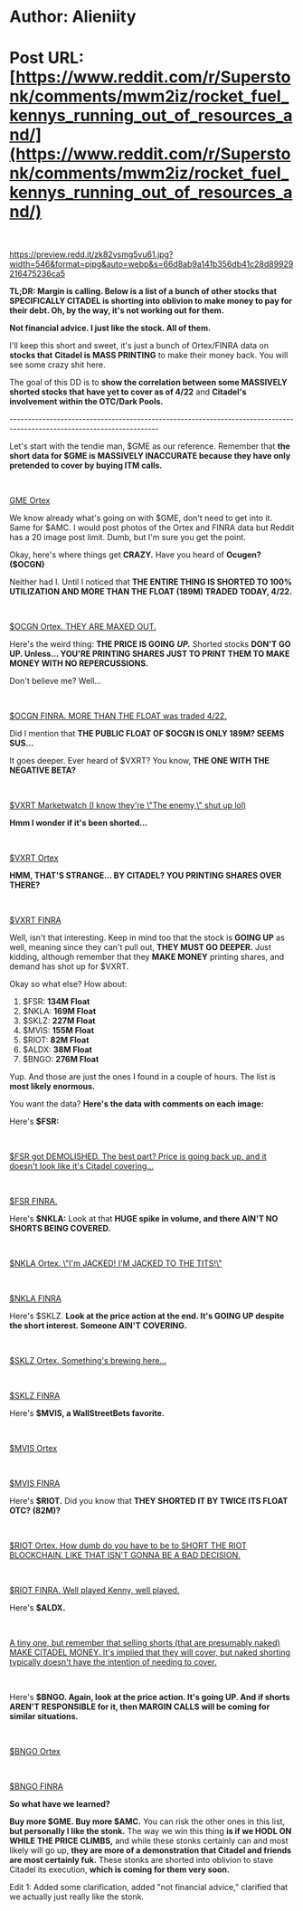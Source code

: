 # Author: Alieniity
# Post URL: [https://www.reddit.com/r/Superstonk/comments/mwm2iz/rocket_fuel_kennys_running_out_of_resources_and/](https://www.reddit.com/r/Superstonk/comments/mwm2iz/rocket_fuel_kennys_running_out_of_resources_and/)


 

&#x200B;

https://preview.redd.it/zk82vsmg5vu61.jpg?width=546&format=pjpg&auto=webp&s=66d8ab9a141b356db41c28d89929216475236ca5

**TL;DR: Margin is calling. Below is a list of a bunch of other stocks that SPECIFICALLY CITADEL is shorting into oblivion to make money to pay for their debt. Oh, by the way, it's not working out for them.**

**Not financial advice. I just like the stock. All of them.**

I'll keep this short and sweet, it's just a bunch of Ortex/FINRA data on **stocks that** **Citadel is MASS PRINTING** to make their money back. You will see some crazy shit here.

The goal of this DD is to **show the correlation between some MASSIVELY shorted stocks that have yet to cover as of 4/22** and **Citadel's involvement within the OTC/Dark Pools.**

\-----------------------------------------------------------------------------------------------------------------------

Let's start with the tendie man, $GME as our reference. Remember that **the short data for $GME is MASSIVELY INACCURATE because they have only pretended to cover by buying ITM calls.**

&#x200B;

[GME Ortex](https://preview.redd.it/fm867xvi5vu61.jpg?width=1719&format=pjpg&auto=webp&s=48701a9a1a47417437217a6310105ccbbdb62103)

We know already what's going on with $GME, don't need to get into it. Same for $AMC. I would post photos of the Ortex and FINRA data but Reddit has a 20 image post limit. Dumb, but I'm sure you get the point.

Okay, here's where things get **CRAZY.** Have you heard of **Ocugen? ($OCGN)**

Neither had I. Until I noticed that **THE ENTIRE THING IS SHORTED TO 100% UTILIZATION AND MORE THAN THE FLOAT (189M) TRADED TODAY, 4/22.**

&#x200B;

[$OCGN Ortex. THEY ARE MAXED OUT.](https://preview.redd.it/v36lkbuk5vu61.jpg?width=1711&format=pjpg&auto=webp&s=6f3b4301bf00da705aa9db70ce2a9d656be8eda0)

Here's the weird thing: **THE PRICE IS GOING** ***UP.*** Shorted stocks **DON'T GO UP. Unless... YOU'RE PRINTING SHARES JUST TO PRINT THEM TO MAKE MONEY WITH NO REPERCUSSIONS.**

Don't believe me? Well...

&#x200B;

[$OCGN FINRA. MORE THAN THE FLOAT was traded 4\/22.](https://preview.redd.it/us7ezvto5vu61.jpg?width=1125&format=pjpg&auto=webp&s=731f526548937e2abc195cb52b210e43f2b94974)

Did I mention that **THE PUBLIC FLOAT OF $OCGN IS ONLY 189M? SEEMS SUS...**

It goes deeper. Ever heard of $VXRT? You know, **THE ONE WITH THE NEGATIVE BETA?**

&#x200B;

[$VXRT Marketwatch \(I know they're \\"The enemy,\\" shut up lol\)](https://preview.redd.it/ure7yeir5vu61.jpg?width=978&format=pjpg&auto=webp&s=9915c45bbb88631f3a16f8c6886d752813227d28)

**Hmm I wonder if it's been shorted...**

&#x200B;

[$VXRT Ortex](https://preview.redd.it/janmdn1u5vu61.jpg?width=1714&format=pjpg&auto=webp&s=6b552d07b4f5b4d11f79c96b5fd2510e9e0885e4)

**HMM, THAT'S STRANGE... BY CITADEL? YOU PRINTING SHARES OVER THERE?**

&#x200B;

[$VXRT FINRA](https://preview.redd.it/lowjb5hv5vu61.jpg?width=1125&format=pjpg&auto=webp&s=ee8fec92aeaffbbd7c92643131517dfeb87e847c)

Well, isn't that interesting. Keep in mind too that the stock is **GOING UP** as well, meaning since they can't pull out, **THEY MUST GO DEEPER.** Just kidding, although remember that they **MAKE MONEY** printing shares, and demand has shot up for $VXRT.

Okay so what else? How about:

1. $FSR: **134M Float**
2. $NKLA: **169M Float**
3. $SKLZ: **227M Float**
4. $MVIS: **155M Float**
5. $RIOT: **82M Float**
6. $ALDX: **38M Float**
7. $BNGO: **276M Float**

Yup. And those are just the ones I found in a couple of hours. The list is **most likely enormous.**

You want the data? **Here's the data with comments on each image:**

Here's **$FSR:**

&#x200B;

[$FSR got DEMOLISHED. The best part? Price is going back up, and it doesn't look like it's Citadel covering...](https://preview.redd.it/qntpq2ox5vu61.jpg?width=1708&format=pjpg&auto=webp&s=e8f9dc14da3bb320ff11a136353563c0a30f6f8c)

&#x200B;

[$FSR FINRA. ](https://preview.redd.it/m7jihl336vu61.jpg?width=1132&format=pjpg&auto=webp&s=e52450e81e439faa8f745ffa8cd56f606a0fa2e0)

Here's **$NKLA:** Look at that **HUGE spike in volume, and there AIN'T NO SHORTS BEING COVERED.**

&#x200B;

[$NKLA Ortex. \\"I'm JACKED! I'M JACKED TO THE TITS!\\"](https://preview.redd.it/de6tef166vu61.jpg?width=1719&format=pjpg&auto=webp&s=dfed87f6aa0c4d770ddd11321a8034e2003aeff7)

&#x200B;

[$NKLA FINRA](https://preview.redd.it/a9dlrnx76vu61.jpg?width=1135&format=pjpg&auto=webp&s=cd0ba2a4b0e2f1580cc1a9431514eb4c280ed55e)

Here's $SKLZ. **Look at the price action at the end. It's GOING UP despite the short interest. Someone AIN'T COVERING.**

&#x200B;

[$SKLZ Ortex. Something's brewing here...](https://preview.redd.it/z78x3cw96vu61.jpg?width=1719&format=pjpg&auto=webp&s=08e436cdfcbaed19a79fcf65a269e5c894bc970f)

&#x200B;

[$SKLZ FINRA](https://preview.redd.it/2jor3ekb6vu61.jpg?width=1123&format=pjpg&auto=webp&s=03609039eade6db33f0c389075711ca75ef32298)

Here's **$MVIS, a WallStreetBets favorite.**

&#x200B;

[$MVIS Ortex](https://preview.redd.it/siwo0dud6vu61.jpg?width=1720&format=pjpg&auto=webp&s=33706ffd91d59270f261e69a3a3d63db92bb7f49)

&#x200B;

[$MVIS FINRA](https://preview.redd.it/2sgq1itf6vu61.jpg?width=1131&format=pjpg&auto=webp&s=cf779022209ab3996c687738fca1255d480fd921)

Here's **$RIOT.** Did you know that **THEY SHORTED IT BY TWICE ITS FLOAT OTC? (82M)?**

&#x200B;

[$RIOT Ortex. How dumb do you have to be to SHORT THE RIOT BLOCKCHAIN. LIKE THAT ISN'T GONNA BE A BAD DECISION.](https://preview.redd.it/1qys7unh6vu61.jpg?width=1716&format=pjpg&auto=webp&s=3ba26118eb5f8204d0de2280e181727ce7802a0a)

&#x200B;

[$RIOT FINRA. Well played Kenny, well played.](https://preview.redd.it/eyp9sqqj6vu61.jpg?width=1126&format=pjpg&auto=webp&s=08457f4dbe1e32504449039743d0d8c9aef568a7)

Here's **$ALDX.**

&#x200B;

[A tiny one, but remember that selling shorts \(that are presumably naked\) MAKE CITADEL MONEY. It's implied that they will cover, but naked shorting typically doesn't have the intention of needing to cover.](https://preview.redd.it/amijboyl6vu61.jpg?width=1708&format=pjpg&auto=webp&s=187fcbf1c51f4ff799d7c48b5814fcdf4fd27a78)

&#x200B;

Here's **$BNGO. Again, look at the price action. It's going UP. And if shorts AREN'T RESPONSIBLE for it, then MARGIN CALLS will be coming for similar situations.**

&#x200B;

[$BNGO Ortex](https://preview.redd.it/qy42t2tr6vu61.jpg?width=1705&format=pjpg&auto=webp&s=0515dbe5a840b7aa7dbd83ecfc54bee3d020548d)

&#x200B;

[$BNGO FINRA](https://preview.redd.it/ux2o97ut6vu61.jpg?width=1126&format=pjpg&auto=webp&s=d51f8946dbff54d787e428462b9d03a1fefac655)

**So what have we learned?**

**Buy more $GME. Buy more $AMC.** You can risk the other ones in this list, **but personally I like the stonk.** The way we win this thing **is if we HODL ON WHILE THE PRICE CLIMBS,** and while these stonks certainly can and most likely will go up, **they are more of a demonstration that Citadel and friends are most certainly fuk.** These stonks are shorted into oblivion to stave Citadel its execution, **which is coming for them very soon.**

Edit 1: Added some clarification, added "not financial advice," clarified that we actually just really like the stonk.